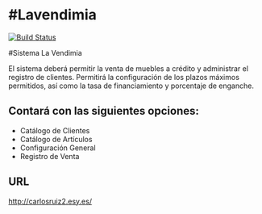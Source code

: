 #Lavendimia
==========
[![Build Status](https://dev.azure.com/karlosarr/lavendimia/_apis/build/status/karlosarr.lavendimia?branchName=master)](https://dev.azure.com/karlosarr/lavendimia/_build/latest?definitionId=4&branchName=master)

#Sistema La Vendimia

El sistema deberá permitir la venta de muebles a crédito y administrar el registro de clientes. Permitirá la configuración de los plazos máximos permitidos, así como la tasa de financiamiento y porcentaje de enganche.

Contará con las siguientes opciones:
--------------------

+ Catálogo de Clientes
+ Catálogo de Artículos
+ Configuración General
+ Registro de Venta

URL
--------------------
http://carlosruiz2.esy.es/
